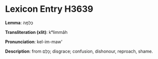 # Lexicon Entry H3639

**Lemma**: כְּלִמָּה

**Transliteration (xlit)**: kᵉlimmâh

**Pronunciation**: kel-im-maw'

**Description**:
from כָּלַם; disgrace; confusion, dishonour, reproach, shame.
